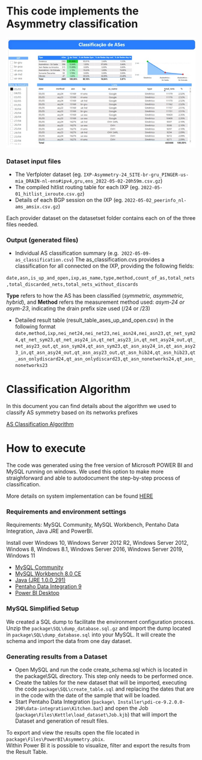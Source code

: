 # This code implements the Asymmetry classification

![alt text](./powerbi.jpg)

### Dataset input files
* The Verfploter dataset (eg. ```IXP-Asymmetry-24_SITE-br-gru_PINGER-us-mia_DRAIN-nl-ens#ipv4,gru,ens_2022-05-02-20h59m.csv.gz```)
* The compiled hitlist routing table for each IXP (eg. ```2022-05-01_hitlist_ixroute.csv.gz```)
* Details of each BGP session on the IXP (eg. ```2022-05-02_peerinfo_nl-ams_amsix.csv.gz```)

Each provider dataset on the datasetset folder contains each on of the three files needed.

### Output (generated files)
* Individual AS classification summary (e.g.``` 2022-05-09-as_classification.csv```)
The as_classification.cvs provides a classification for all connected on the IXP, providing the following fields:

```date,asn,is_up_and_open,ixp,as_name,type,method,count_of_as,total_nets,total_discarded_nets,total_nets_without_discards```

<b>Type</b> refers to how the AS has been classified (<i>symmetric, asymmetric, hybrid</i>), and 
<b>Method</b> refers the measurement method used: <i>asym-24 or asym-23</i>, indicating the drain prefix size used (/24 or /23)

* Detailed result table (result_table_ases_up_and_open.csv) in the following format
```date,method,ixp,nei_net24,nei_net23,nei_asn24,nei_asn23,qt_net_sym24,qt_net_sym23,qt_net_asy24_in,qt_net_asy23_in,qt_net_asy24_out,qt_net_asy23_out,qt_asn_sym24,qt_asn_sym23,qt_asn_asy24_in,qt_asn_asy23_in,qt_asn_asy24_out,qt_asn_asy23_out,qt_asn_hib24,qt_asn_hib23,qt_asn_onlydiscard24,qt_asn_onlydiscard23,qt_asn_nonetworks24,qt_asn_nonetworks23```

# Classification Algorithm
In this document you can find details about the algorithm we used to classify AS symmetry based on its networks prefixes

[AS Classification Algorithm](https://github.com/LMBertholdo/ixp-symmetry-rate/blob/main/classifier/algorithm.pdf)

# How to execute

The code was generated using the free version of Microsoft POWER BI and MySQL running on windows. We used this option to make more straighforward and 
able to autodocument the step-by-step process of classification.

More details on system implementation can be found [HERE](https://drive.google.com/file/d/12DuFpPkxqi7pp3SPX0vsX1kerW_L_QHQ/view)

### Requirements and environment settings
Requirements: MySQL Community, MySQL Workbench, Pentaho Data Integration, Java JRE and PowerBI.

Install over Windows 10, Windows Server 2012 R2, Windows Server 2012, Windows 8, Windows 8.1, Windows Server 2016, Windows Server 2019, Windows 11
* [MySQL Community](https://dev.mysql.com/downloads/mysql/)
* [MySQL Workbench 8.0 CE](https://dev.mysql.com/downloads/workbench/)
* [Java (JRE 1.0.0_291)](https://www.oracle.com/br/java/technologies/javase/javase8u211-later-archive-downloads.html)
* [Pentaho Data Integration 9](https://sourceforge.net/projects/pentaho/files/Pentaho-9.2/client-tools/pdi-ce-9.2.0.0-290.zip/download)
* [Power BI Desktop](https://www.microsoft.com/en-us/download/details.aspx?id=58494)


### MySQL Simplified Setup

We created a SQL dump to facilitate the environment configuration process. 
Unzip the ```package\SQL\dump_database.sql.gz``` and import the dump located in ```package\SQL\dump_database.sql``` into your MySQL. 
It will create the schema and import the data from one day dataset.

### Generating results from a Dataset

* Open MySQL and run the code create_schema.sql which is located in the package\SQL directory. This step only needs to be performed once.
* Create the tables for the new dataset that will be imported, executing the code ```package\SQL\create_table.sql``` and replacing the dates that are in the code with the date of the sample that will be loaded.
* Start Pentaho Data Integration (```package\ Installer\pdi-ce-9.2.0.0-290\data-integration\Kitchen.bat```) and open the Job (```package\Files\Kettle\load_dataset\Job.kjb```) that will import the Dataset and generation of result files.


To export and view the results open the file located in ```package\Files\PowerBI\Asymmetry.pbix```.  
Within Power BI it is possible to visualize, filter and export the results from the Result Table.
